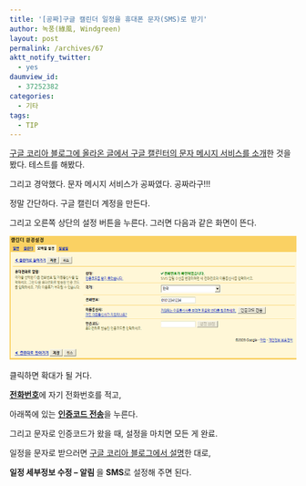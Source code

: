 ```yaml
---
title: '[공짜]구글 캘린더 일정을 휴대폰 문자(SMS)로 받기'
author: 녹풍(綠風, Windgreen)
layout: post
permalink: /archives/67
aktt_notify_twitter:
  - yes
daumview_id:
  - 37252382
categories:
  - 기타
tags:
  - TIP
---
```

<a target="_blank" href="http://googlekoreablog.blogspot.com/2009/10/100-27.html">구글 코리아 블로그에 올라온 글에서 구글 캘린터의 문자 메시지 서비스를 소개</a>한 것을 봤다. 테스트를 해봤다.

그리고 경악했다. 문자 메시지 서비스가 공짜였다. 공짜라구!!!

정말 간단하다. 구글 캘린더 계정을 만든다.

그리고 오른쪽 상단의 설정 버튼을 누른다. 그러면 다음과 같은 화면이 뜬다.

<img src="/uploads/legacy/old-images/1/cfile22.uf.140B8D594D4BC86D218738.png" class="aligncenter" width="580" height="217" alt="" />

클릭하면 확대가 될 거다.

<span style="font-weight: bold; text-decoration: underline;">전화번호</span>에 자기 전화번호를 적고,

아래쪽에 있는 <span style="font-weight: bold; text-decoration: underline;">인증코드 전송</span>을 누른다.

그리고 문자로 인증코드가 왔을 때, 설정을 마치면 모든 게 완료.

일정을 문자로 받으러면 <a target="_blank" href="http://googlekoreablog.blogspot.com/2009/10/100-27.html">구글 코리아 블로그에서 설명</a>한 대로, 

<span style="font-weight: bold;">일정 세부정보 수정 &#8211; 알림 </span>을 <span style="font-weight: bold;">SMS</span>로 설정해 주면 된다.